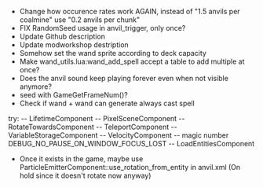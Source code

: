 - Change how occurence rates work AGAIN, instead of "1.5 anvils per coalmine" use "0.2 anvils per chunk"
- FIX RandomSeed usage in anvil_trigger, only once?
- Update Github description
- Update modworkshop destription
- Somehow set the wand sprite according to deck capacity
- Make wand_utils.lua:wand_add_spell accept a table to add multiple at once?
- Does the anvil sound keep playing forever even when not visible anymore?
- seed with GameGetFrameNum()?
- Check if wand + wand can generate always cast spell

try:
-- LifetimeComponent
-- PixelSceneComponent
-- RotateTowardsComponent
-- TeleportComponent
-- VariableStorageComponent
-- VelocityComponent
-- magic number DEBUG_NO_PAUSE_ON_WINDOW_FOCUS_LOST
-- LoadEntitiesComponent

- Once it exists in the game, maybe use ParticleEmitterComponent::use_rotation_from_entity in anvil.xml
  (On hold since it doesn't rotate now anyway)
